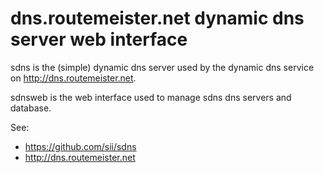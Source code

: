 # dns.routemeister.net dynamic dns server web interface

sdns is the (simple) dynamic dns server used by the dynamic dns service
on http://dns.routemeister.net.

sdnsweb is the web interface used to manage sdns dns servers and database.

See:
* https://github.com/sii/sdns
* http://dns.routemeister.net

